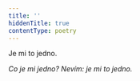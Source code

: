 ```yaml
---
title: ''
hiddenTitle: true
contentType: poetry
---
```


<section>

Je mi to jedno.

_Co je mi jedno? Nevím: je mi to jedno._

</section>
